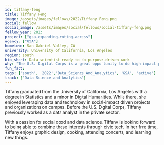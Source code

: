```yaml
---
id: tiffany-feng
title: Tiffany Feng
image: /assets/images/fellows/2022/Tiffany Feng.png
social: fellow
social_image: /assets/images/social/fellows/social-tiffany-feng.png
fellow_year: 2022
project: ["gsa-expanding-voting-access"]
agency: ["GSA"]
hometown: San Gabriel Valley, CA
university: University of California, Los Angeles
region: south
bio_short: Data scientist ready to do purpose-driven work 
why: "The U.S. Digital Corps is a great opportunity to do high impact purpose-driven work. My previous experiences utilizing data for social good helped show me how powerful data is in making an impact. I am glad to have the opportunity to contribute positively to my community through technology."
fun_fact: 
tags: ['south', '2022','Data_Science_And_Analytics', 'GSA', 'active']
track: ['Data Science and Analytics']
---
```


Tiffany graduated from the University of California, Los Angeles with a degree in Statistics and a minor in Digital Humanities. While there, she enjoyed leveraging data and technology in social-impact driven projects and organizations on campus. Before the U.S. Digital Corps, Tiffany previously worked as a data analyst in the private sector.

With a passion for social good and data science, Tiffany is looking forward to being able to combine these interests through civic tech. In her free time, Tiffany enjoys graphic design, cooking, attending concerts, and learning new things.
